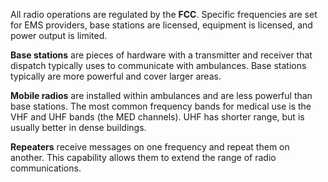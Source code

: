 All radio operations are regulated by the **FCC**. Specific frequencies are set for EMS providers, base stations are licensed, equipment is licensed, and power output is limited.

**Base stations** are  pieces of hardware with a transmitter and receiver that dispatch typically uses to communicate with ambulances. Base stations typically are more powerful and cover larger areas.

**Mobile radios** are installed within ambulances and are less powerful than base stations. The most common frequency bands for medical use is the VHF and UHF bands (the MED channels). UHF has shorter range, but is usually better in dense buildings.

**Repeaters** receive messages on one frequency and repeat them on another. This capability allows them to extend the range of radio communications.